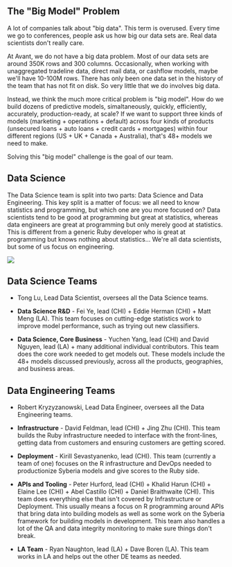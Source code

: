 ## The "Big Model" Problem

A lot of companies talk about "big data". This term is overused. Every time we go to conferences, people ask us how big our data sets are. Real data scientists don't really care.

At Avant, we do not have a big data problem. Most of our data sets are around 350K rows and 300 columns. Occasionally, when working with unaggregated tradeline data, direct mail data, or cashflow models, maybe we'll have 10-100M rows. There has only been one data set in the history of the team that has not fit on disk. So very little that we do involves big data.

Instead, we think the much more critical problem is "big model". How do we build dozens of predictive models, simaltaneously, quickly, efficiently, accurately, production-ready, at scale? If we want to support three kinds of models (marketing + operations + default) across four kinds of products (unsecured loans + auto loans + credit cards + mortgages) within four different regions (US + UK + Canada + Australia), that's 48+ models we need to make.

Solving this "big model" challenge is the goal of our team.


## Data Science

The Data Science team is split into two parts: Data Science and Data Engineering.  This key split is a matter of focus: we all need to know statistics and programming, but which one are you more focused on?  Data scientists tend to be good at programming but great at statistics, whereas data engineers are great at programming but only merely good at statistics.  This is different from a generic Ruby developer who is great at programming but knows nothing about statistics...  We're all data scientists, but some of us focus on engineering.

![](http://101.datascience.community/wp-content/uploads/2014/07/data-scientist-vs-data-engineer.jpg?w=500)


## Data Science Teams

* Tong Lu, Lead Data Scientist, oversees all the Data Science teams.

* **Data Science R&D** - Fei Ye, lead (CHI) + Eddie Herman (CHI) + Matt Meng (LA).  This team focuses on cutting-edge statistics work to improve model performance, such as trying out new classifiers.

* **Data Science, Core Business** - Yuchen Yang, lead (CHI) and David Nguyen, lead (LA) + many additional individual contributors. This team does the core work needed to get models out.  These models include the 48+ models discussed previously, across all the products, geographies, and business areas.


## Data Engineering Teams

* Robert Kryzyzanowski, Lead Data Engineer, oversees all the Data Engineering teams.

* **Infrastructure** - David Feldman, lead (CHI) + Jing Zhu (CHI). This team builds the Ruby infrastructure needed to interface with the front-lines, getting data from customers and ensuring customers are getting scored.

* **Deployment** - Kirill Sevastyanenko, lead (CHI). This team (currently a team of one) focuses on the R infrastructure and DevOps needed to productionize Syberia models and give scores to the Ruby side.

* **APIs and Tooling** - Peter Hurford, lead (CHI) + Khalid Harun (CHI) + Elaine Lee (CHI) + Abel Castillo (CHI) + Daniel Braithwaite (CHI). This team does everything else that isn't covered by Infrastructure or Deployment. This usually means a focus on R programming around APIs that bring data into building models as well as some work on the Syberia framework for building models in development.  This team also handles a lot of the QA and data integrity monitoring to make sure things don't break.

* **LA Team** - Ryan Naughton, lead (LA) + Dave Boren (LA). This team works in LA and helps out the other DE teams as needed.
